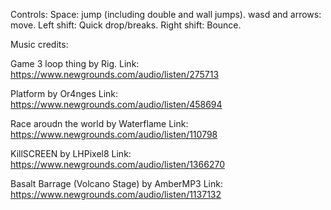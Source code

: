 Controls:
Space: jump (including double and wall jumps).
wasd and arrows: move.
Left shift: Quick drop/breaks.
Right shift: Bounce.

Music credits:


 Game 3 loop thing by Rig.
 Link: https://www.newgrounds.com/audio/listen/275713
 
 Platform by Or4nges
 Link: https://www.newgrounds.com/audio/listen/458694
 
 Race aroudn the world by Waterflame
 Link: https://www.newgrounds.com/audio/listen/110798
 
 KillSCREEN by LHPixel8
 Link: https://www.newgrounds.com/audio/listen/1366270

 Basalt Barrage (Volcano Stage) by AmberMP3
 Link: https://www.newgrounds.com/audio/listen/1137132

